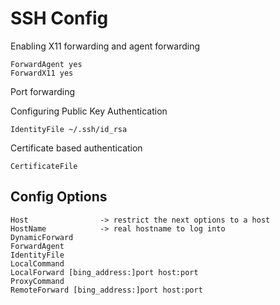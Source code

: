 # SSH Config

Enabling X11 forwarding and agent forwarding
```
ForwardAgent yes
ForwardX11 yes
```

Port forwarding

Configuring Public Key Authentication
```
IdentityFile ~/.ssh/id_rsa
```

Certificate based authentication
```
CertificateFile
```

## Config Options
```
Host                -> restrict the next options to a host
HostName            -> real hostname to log into
DynamicForward
ForwardAgent
IdentityFile
LocalCommand
LocalForward [bing_address:]port host:port
ProxyCommand
RemoteForward [bing_address:]port host:port
```